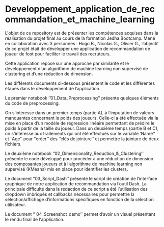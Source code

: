 # Developpement_application_de_recommandation_et_machine_learning

L'objet de ce repository est de présenter les compétences acquises dans la réalisation du projet final au cours de la formation Jedha Bootcamp. Mené en collaboration avec 3 personnes : Hugo B., Nicolas G., Olivier G., l’objectif de ce projet était de développer une application de recommandation de joueur de foot pour faciliter le travail des recruteurs.

Cette application repose sur une approche par similarité et le développement d’un algorithme de machine learning non supervisé de clustering et d’une réduction de dimension.

Les différents documents ci-dessous présentent le code et les différentes étapes dans le développement de l’application.

Le premier notebook ‘’01_Data_Preprocessing’’ présente quelques éléments du code de preprocessing.

On s’intéresse dans un premier temps (partie A), à l’imputation de valeurs manquantes concernant le poids des joueurs. Celle-ci a été effectuée via la mise en place d’un modèle de régression linéaire permettant de prédire le poids à partir de la taille du joueur. Dans un deuxième temps (partie B et C), on s’intéresse aux traitements qui ont été effectués sur le variable ‘Name’’ et ‘’Age’’ pour ‘’créer’’ des ‘’clés de jointure’’ et permettre la jointure de deux fichiers.

Le deuxième notebook ‘’02_Dimensionality_Reduction_&_Clustering’’ présente le code développé pour procéder à une réduction de dimension des composantes joueurs et à l’algorithme de machine learning non supervisé (KMeans) mis en place pour identifier les clusters.

Le document ‘’03_Script_Dash’’ présente le script de création de l’interface graphique de notre application de recommandation via l’outil Dash. La principale difficulté dans la rédaction de ce script a été l’utilisation des dropdown imbriqués et callbacks nécessaires pour permettre la sélection/affichage d’informations spécifiques en fonction de la sélection utilisateur.

Le document ‘’ 04_Screenshot_demo’’ permet d’avoir un visuel présentant le rendu final de l’application.
